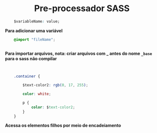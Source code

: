 <h1 align="center">Pre-processador SASS </h1>

``` css
    $variableName: value;
```
**Para adicionar uma variável**


``` css
    @import "fileName";
    
```

**Para importar arquivos, nota: criar arquivos com _ antes do nome ``` _base ``` para o sass não compilar**


``` css
    
    
    .container {

        $text-color2: rgb(0, 17, 255);

        color: white;

        p {
            color: $text-color2;
        }
    }
```

**Acessa os elementos filhos por meio de encadeiamento**
